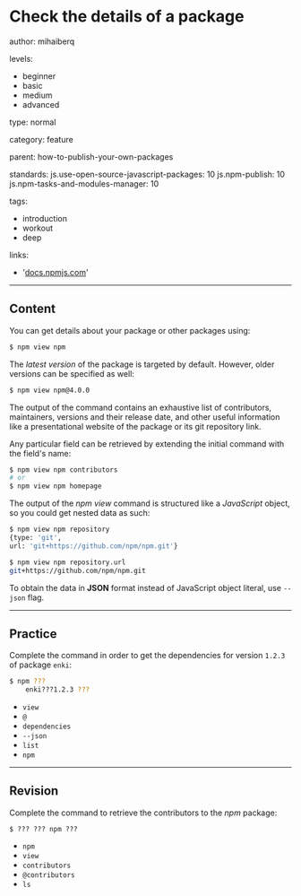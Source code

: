 # Check the details of a package
author: mihaiberq

levels:

  - beginner
  - basic
  - medium
  - advanced

type: normal

category: feature

parent: how-to-publish-your-own-packages

standards:
  js.use-open-source-javascript-packages: 10
  js.npm-publish: 10
  js.npm-tasks-and-modules-manager: 10

tags:
  - introduction
  - workout
  - deep

links:

  - '[docs.npmjs.com](https://docs.npmjs.com/cli/view)'

---
## Content

You can get details about your package or other packages using:
```bash
$ npm view npm
```
The *latest version* of the package is targeted by default. However, older versions can be specified as well:
```bash
$ npm view npm@4.0.0
```
The output of the command contains an exhaustive list of contributors, maintainers, versions and their release date, and other useful information like a presentational website of the package or its git repository link.

Any particular field can be retrieved by extending the initial command with the field's name:
```bash
$ npm view npm contributors
# or
$ npm view npm homepage
```
The output of the *npm view* command is structured like a *JavaScript* object, so you could get nested data as such:
```bash
$ npm view npm repository
{type: 'git',
url: 'git+https://github.com/npm/npm.git'}

$ npm view npm repository.url
git+https://github.com/npm/npm.git
```
To obtain the data in **JSON** format instead of JavaScript object literal, use `--json` flag.

---
## Practice

Complete the command in order to get the dependencies for version `1.2.3` of package `enki`:
```bash
$ npm ???
    enki???1.2.3 ???
```
* `view`
* `@`
* `dependencies`
* `--json`
* `list`
* `npm`

---
## Revision

Complete the command to retrieve the contributors to the *npm* package:
```
$ ??? ??? npm ???
```
* `npm`
* `view`
* `contributors`
* `@contributors`
* `ls`
